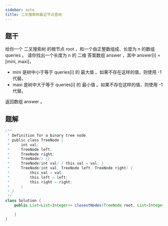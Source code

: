 ```yaml
---
sidebar: auto
title: 二叉搜索树最近节点查询
---
```


## 题干
<AlgorithmQuestion examples="[
{
'images': ['https://assets.leetcode.com/uploads/2022/09/28/bstreeedrawioo.png'],
'input': 'root = [6,2,13,1,4,9,15,null,null,null,null,null,null,14], queries = [2,5,16]',
'output': '[[2,2],[4,6],[15,-1]]',
'description': '按下面的描述找出并返回查询的答案：树中小于等于 2 的最大值是 2 ，且大于等于 2 的最小值也是 2 。所以第一个查询的答案是 [2,2] 。树中小于等于 5 的最大值是 4 ，且大于等于 5 的最小值是 6 。所以第二个查询的答案是 [4,6] 。树中小于等于 16 的最大值是 15 ，且大于等于 16 的最小值不存在。所以第三个查询的答案是 [15,-1] 。'
},
{
'images': ['https://assets.leetcode.com/uploads/2022/09/28/bstttreee.png'],
'input': 'root = [4,null,9], queries = [3]',
'output': '[[-1,4]]',
'description': '树中不存在小于等于 3 的最大值，且大于等于 3 的最小值是 4 。所以查询的答案是 [-1,4] 。'
}]">

<div>
给你一个 二叉搜索树 的根节点 root ，和一个由正整数组成、长度为 n 的数组 queries 。
请你找出一个长度为 n 的 二维 答案数组 answer ，其中 answer[i] = [mini, maxi]，
<ul>
<li>mini 是树中小于等于 queries[i] 的 最大值 。如果不存在这样的值，则使用 -1 代替。</li>
<li>maxi 是树中大于等于 queries[i] 的 最小值 。如果不存在这样的值，则使用 -1 代替。</li>
</ul>
返回数组 answer 。
</div>
<template #tips>
<ul>
<li>树中节点的数目在范围 [2, 10^5] 内</li>
<li>1 <= Node.val <= 106</li>
<li>n == queries.length</li>
<li>1 <= n <= 105</li>
<li>1 <= queries[i] <= 106</li>
</ul>
</template>
</AlgorithmQuestion>

## 题解

```java
/**
 * Definition for a binary tree node.
 * public class TreeNode {
 *     int val;
 *     TreeNode left;
 *     TreeNode right;
 *     TreeNode() {}
 *     TreeNode(int val) { this.val = val; }
 *     TreeNode(int val, TreeNode left, TreeNode right) {
 *         this.val = val;
 *         this.left = left;
 *         this.right = right;
 *     }
 * }
 */
class Solution {
    public List<List<Integer>> closestNodes(TreeNode root, List<Integer> queries) {

    }
}
```

